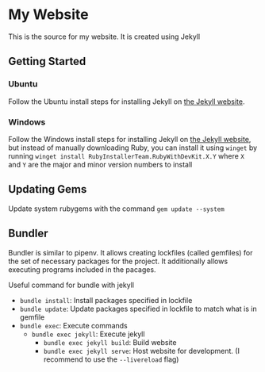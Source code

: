 # My Website

This is the source for my website. It is created using Jekyll

## Getting Started

### Ubuntu

Follow the Ubuntu install steps for installing Jekyll on
[the Jekyll website](https://jekyllrb.com/docs/installation/ubuntu/).

### Windows

Follow the Windows install steps for installing Jekyll on
[the Jekyll website](https://jekyllrb.com/docs/installation/windows/), but
instead of manually downloading Ruby, you can install it using `winget` by
running `winget install RubyInstallerTeam.RubyWithDevKit.X.Y` where `X` and `Y`
are the major and minor version numbers to install

## Updating Gems

Update system rubygems with the command `gem update --system`

## Bundler

Bundler is similar to pipenv. It allows creating lockfiles (called gemfiles) for
the set of necessary packages for the project. It additionally allows executing
programs included in the pacages.

Useful command for bundle with jekyll

* `bundle install`: Install packages specified in lockfile
* `bundle update`: Update packages specified in lockfile to match what is in gemfile
* `bundle exec`: Execute commands
  * `bundle exec jekyll`: Execute jekyll
    * `bundle exec jekyll build`: Build website
    * `bundle exec jekyll serve`: Host website for development. (I recommend to use the `--livereload` flag)
